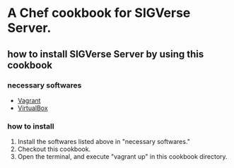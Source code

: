 A Chef cookbook for SIGVerse Server.
====================================

## how to install SIGVerse Server by using this cookbook ##

### necessary softwares ###

- [Vagrant](http://www.vagrantup.com)
- [VirtualBox](https://www.virtualbox.org)

### how to install ###

1. Install the softwares listed above in "necessary softwares."
2. Checkout this cookbook.
3. Open the terminal, and execute "vagrant up" in this cookbook directory.

